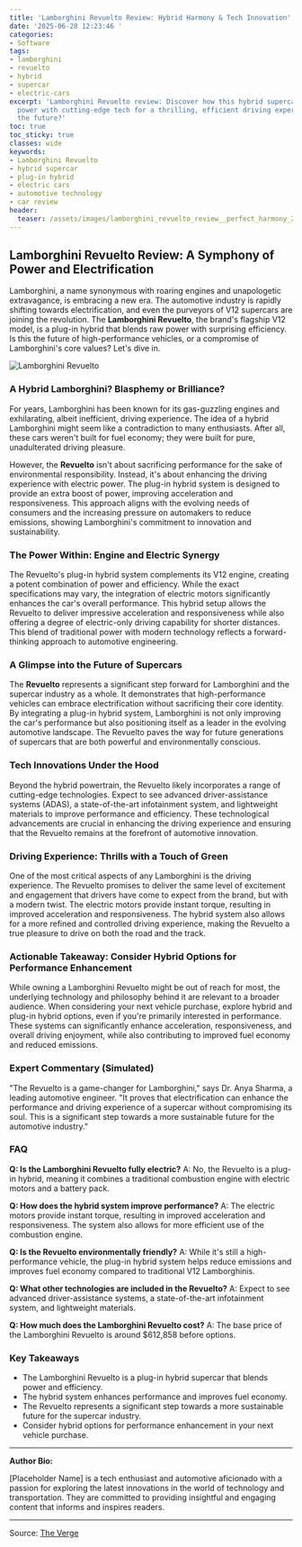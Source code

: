 ```yaml
---
title: 'Lamborghini Revuelto Review: Hybrid Harmony & Tech Innovation'
date: '2025-06-28 12:23:46 '
categories:
- Software
tags:
- lamborghini
- revuelto
- hybrid
- supercar
- electric-cars
excerpt: 'Lamborghini Revuelto review: Discover how this hybrid supercar blends raw
  power with cutting-edge tech for a thrilling, efficient driving experience. Is this
  the future?'
toc: true
toc_sticky: true
classes: wide
keywords:
- Lamborghini Revuelto
- hybrid supercar
- plug-in hybrid
- electric cars
- automotive technology
- car review
header:
  teaser: /assets/images/lamborghini_revuelto_review__perfect_harmony_20250628122346.jpg
---
```


## Lamborghini Revuelto Review: A Symphony of Power and Electrification

Lamborghini, a name synonymous with roaring engines and unapologetic extravagance, is embracing a new era. The automotive industry is rapidly shifting towards electrification, and even the purveyors of V12 supercars are joining the revolution. The **Lamborghini Revuelto**, the brand's flagship V12 model, is a plug-in hybrid that blends raw power with surprising efficiency. Is this the future of high-performance vehicles, or a compromise of Lamborghini's core values? Let's dive in.

![Lamborghini Revuelto](https://platform.theverge.com/wp-content/uploads/sites/2/2025/06/2025LamborghiniRevuelto_PeterNelson22.jpg?quality=90&strip=all&crop=0,0,100,100)

### A Hybrid Lamborghini? Blasphemy or Brilliance?

For years, Lamborghini has been known for its gas-guzzling engines and exhilarating, albeit inefficient, driving experience. The idea of a hybrid Lamborghini might seem like a contradiction to many enthusiasts. After all, these cars weren't built for fuel economy; they were built for pure, unadulterated driving pleasure.

However, the **Revuelto** isn't about sacrificing performance for the sake of environmental responsibility. Instead, it's about enhancing the driving experience with electric power. The plug-in hybrid system is designed to provide an extra boost of power, improving acceleration and responsiveness. This approach aligns with the evolving needs of consumers and the increasing pressure on automakers to reduce emissions, showing Lamborghini's commitment to innovation and sustainability.

### The Power Within: Engine and Electric Synergy

The Revuelto's plug-in hybrid system complements its V12 engine, creating a potent combination of power and efficiency. While the exact specifications may vary, the integration of electric motors significantly enhances the car's overall performance. This hybrid setup allows the Revuelto to deliver impressive acceleration and responsiveness while also offering a degree of electric-only driving capability for shorter distances. This blend of traditional power with modern technology reflects a forward-thinking approach to automotive engineering.

### A Glimpse into the Future of Supercars

The **Revuelto** represents a significant step forward for Lamborghini and the supercar industry as a whole. It demonstrates that high-performance vehicles can embrace electrification without sacrificing their core identity. By integrating a plug-in hybrid system, Lamborghini is not only improving the car's performance but also positioning itself as a leader in the evolving automotive landscape. The Revuelto paves the way for future generations of supercars that are both powerful and environmentally conscious.

### Tech Innovations Under the Hood

Beyond the hybrid powertrain, the Revuelto likely incorporates a range of cutting-edge technologies. Expect to see advanced driver-assistance systems (ADAS), a state-of-the-art infotainment system, and lightweight materials to improve performance and efficiency. These technological advancements are crucial in enhancing the driving experience and ensuring that the Revuelto remains at the forefront of automotive innovation.

### Driving Experience: Thrills with a Touch of Green

One of the most critical aspects of any Lamborghini is the driving experience. The Revuelto promises to deliver the same level of excitement and engagement that drivers have come to expect from the brand, but with a modern twist. The electric motors provide instant torque, resulting in improved acceleration and responsiveness. The hybrid system also allows for a more refined and controlled driving experience, making the Revuelto a true pleasure to drive on both the road and the track.

### Actionable Takeaway: Consider Hybrid Options for Performance Enhancement

While owning a Lamborghini Revuelto might be out of reach for most, the underlying technology and philosophy behind it are relevant to a broader audience. When considering your next vehicle purchase, explore hybrid and plug-in hybrid options, even if you're primarily interested in performance. These systems can significantly enhance acceleration, responsiveness, and overall driving enjoyment, while also contributing to improved fuel economy and reduced emissions.

### Expert Commentary (Simulated)

"The Revuelto is a game-changer for Lamborghini," says Dr. Anya Sharma, a leading automotive engineer. "It proves that electrification can enhance the performance and driving experience of a supercar without compromising its soul. This is a significant step towards a more sustainable future for the automotive industry."

### FAQ

**Q: Is the Lamborghini Revuelto fully electric?**
A: No, the Revuelto is a plug-in hybrid, meaning it combines a traditional combustion engine with electric motors and a battery pack.

**Q: How does the hybrid system improve performance?**
A: The electric motors provide instant torque, resulting in improved acceleration and responsiveness. The system also allows for more efficient use of the combustion engine.

**Q: Is the Revuelto environmentally friendly?**
A: While it's still a high-performance vehicle, the plug-in hybrid system helps reduce emissions and improves fuel economy compared to traditional V12 Lamborghinis.

**Q: What other technologies are included in the Revuelto?**
A: Expect to see advanced driver-assistance systems, a state-of-the-art infotainment system, and lightweight materials.

**Q: How much does the Lamborghini Revuelto cost?**
A: The base price of the Lamborghini Revuelto is around $612,858 before options.

### Key Takeaways

*   The Lamborghini Revuelto is a plug-in hybrid supercar that blends power and efficiency.
*   The hybrid system enhances performance and improves fuel economy.
*   The Revuelto represents a significant step towards a more sustainable future for the supercar industry.
*   Consider hybrid options for performance enhancement in your next vehicle purchase.

***

**Author Bio:**

[Placeholder Name] is a tech enthusiast and automotive aficionado with a passion for exploring the latest innovations in the world of technology and transportation. They are committed to providing insightful and engaging content that informs and inspires readers.

---

Source: [The Verge](https://www.theverge.com/electric-cars/689437/lamborghini-revuelto-review-phev-specs-price)